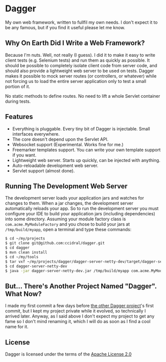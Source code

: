 Dagger
======

My own web framework, written to fullfil my own needs. I don't expect
it to be any famous, but if you find it useful please let me know.


Why On Earth Did I Write a Web Framework?
----------------------------------------

Because I'm nuts. Well, not really (I guess). I did it to make it easy to write
client tests (e.g. Selenium tests) and run them as quickly as possible. It should
be possible to completely isolate client code from server code, and should also
provide a lightweight web server to be used on tests. Dagger makes it
possible to mock server routes (or controllers, or whatever) while not forcing us
to load the entire server application only to test a small portion of it.

No static methods to define routes.
No need to lift a whole Servlet container during tests.


Features
--------

* Everything is pluggable. Every tiny bit of Dagger is injectable.
  Small interfaces everywhere.
* The core doesn't depend upon the Servlet API.
* Websocket support (Experimental. Works fine for me.)
* Freemarker templates support. You can write your own template support if you want.
* Lightweight web server. Starts up quickly, can be injected with anything.
* Auto-reloadable development web server.
* Servlet support (almost done).


Running The Development Web Server
----------------------------------

The development server loads your application jars and watches for changes to them. When a jar changes,
the development server automatically reloads your app. So to run the development server you must 
configure your IDE to build your application jars (including dependencies) into some directory.
Assuming your module factory class is `com.acme.MyModuleFactory` and you chose to build your jars at
`/tmp/build/myapp`, open a terminal and type these commands:

```bash
$ cd ~/my/projects
$ git clone git@github.com:ccidral/dagger.git
$ cd dagger
$ mvn clean install
$ cd ~/my/tools
$ tar vxf ~/my/projects/dagger/dagger-server-netty-dev/target/dagger-server-netty-dev-bin.tar.bz2
$ cd dagger-server-netty-dev
$ java -jar dagger-server-netty-dev.jar /tmp/build/myapp com.acme.MyModuleFactory
```


But... There's Another Project Named "Dagger". What Now?
--------------------------------------------------------

I made my first commit a few days before
[the other Dagger project](https://github.com/square/dagger/)'s first commit, but I
kept my project private while it evolved, so technically I arrived later.
Anyway, as I said above I don't expect my project to get any fame so I don't mind
renaming it, which I will do as soon as I find a cool name for it.

License
-------

Dagger is licensed under the terms of the
[Apache License 2.0](http://www.apache.org/licenses/LICENSE-2.0.html)
